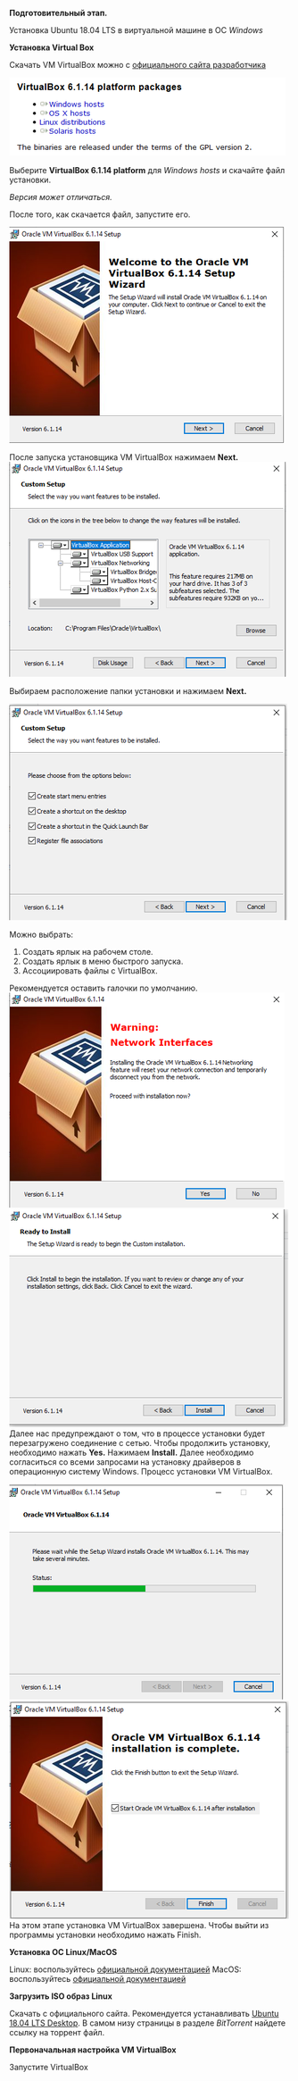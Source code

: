 **Подготовительный этап.**

Установка Ubuntu 18.04 LTS в виртуальной машине в ОС *Windows*

**Установка Virtual Box**

Скачать VM VirtualBox можно с [официального сайта разработчика](https://www.virtualbox.org/wiki/Downloads)

![](images/vb_ver.png)

Выберите **VirtualBox 6.1.14 platform** для *Windows hosts* и скачайте файл установки. 

*Версия может отличаться.*

После того, как скачается файл, запустите его.

![](images/1.png)

После запуска установщика VM VirtualBox нажимаем **Next.**
![](images/2.png)

Выбираем расположение папки установки и нажимаем **Next.**

![](images/3.png)

Можно выбрать:
  1. Создать ярлык на рабочем столе.
  2. Создать ярлык в меню быстрого запуска.
  3. Ассоциировать файлы с VirtualBox.

Рекомендуется оставить галочки по умолчанию.
![](images/4.png)
![](images/5.png)
Далее нас предупреждают о том, что в процессе установки будет перезагружено соединение с сетью. Чтобы продолжить установку, необходимо нажать **Yes.** 
Нажимаем **Install.**
Далее необходимо согласиться со всеми запросами на установку драйверов в операционную систему Windows.
Процесс установки VM VirtualBox.

![](images/6.png)
![](images/7.png)
На этом этапе установка VM VirtualBox завершена. Чтобы выйти из программы установки необходимо нажать Finish.




**Установка ОС Linux/MacOS**

Linux: воспользуйтесь [официальной документацией](https://www.virtualbox.org/manual/ch02.html#install-linux-host)
MacOS: воспользуйтесь [официальной документацией](https://www.virtualbox.org/manual/ch02.html#installation-mac)

**Загрузить ISO образ Linux**

Скачать с официального сайта. Рекомендуется устанавливать [Ubuntu 18.04 LTS Desktop](https://ubuntu.com/download/alternative-downloads). В самом низу страницы в разделе *BitTorrent* найдете ссылку на торрент файл.

**Первоначальная настройка VM VirtualBox**

Запустите VirtualBox
